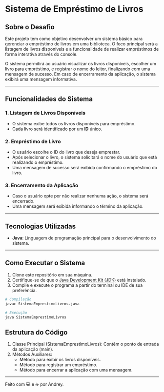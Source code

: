 # Sistema de Empréstimo de Livros

## Sobre o Desafio

Este projeto tem como objetivo desenvolver um sistema básico para gerenciar o empréstimo de livros em uma biblioteca. O foco principal será a listagem de livros disponíveis e a funcionalidade de realizar empréstimos de forma interativa através do console.

O sistema permitirá ao usuário visualizar os livros disponíveis, escolher um livro para empréstimo, e registrar o nome do leitor, finalizando com uma mensagem de sucesso. Em caso de encerramento da aplicação, o sistema exibirá uma mensagem informativa.

---

## Funcionalidades do Sistema

### 1. Listagem de Livros Disponíveis
- O sistema exibe todos os livros disponíveis para empréstimo.
- Cada livro será identificado por um **ID** único.

### 2. Empréstimo de Livro
- O usuário escolhe o ID do livro que deseja emprestar.
- Após selecionar o livro, o sistema solicitará o nome do usuário que está realizando o empréstimo.
- Uma mensagem de sucesso será exibida confirmando o empréstimo do livro.

### 3. Encerramento da Aplicação
- Caso o usuário opte por não realizar nenhuma ação, o sistema será encerrado.
- Uma mensagem será exibida informando o término da aplicação.

---

## Tecnologias Utilizadas
- **Java**: Linguagem de programação principal para o desenvolvimento do sistema.

---

## Como Executar o Sistema
1. Clone este repositório em sua máquina.
2. Certifique-se de que o [Java Development Kit (JDK)](https://www.oracle.com/java/technologies/javase-jdk11-downloads.html) está instalado.
3. Compile e execute o programa a partir do terminal ou IDE de sua preferência.

```bash
# Compilação
javac SistemaEmprestimoLivros.java

# Execução
java SistemaEmprestimoLivros
```

## Estrutura do Código

1. Classe Principal (SistemaEmprestimoLivros): Contém o ponto de entrada da aplicação (main).
2. Métodos Auxiliares:
   - Método para exibir os livros disponíveis.
   - Método para registrar um empréstimo.
   - Método para encerrar a aplicação com uma mensagem.

---

Feito com 💻 e ☕️ por Andrey.
